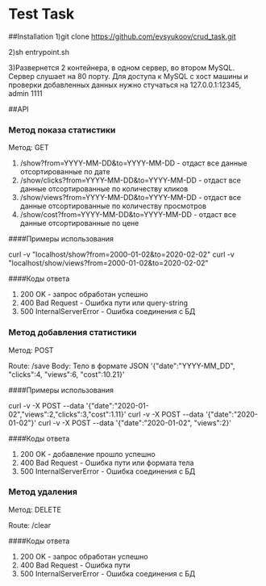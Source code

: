 #  Test Task

##Installation
1)git clone https://github.com/evsyukoov/crud_task.git

2)sh entrypoint.sh

3)Развернется 2 контейнера, в одном сервер, во втором MySQL. Сервер слушает на 80 порту.
Для доступа к MySQL c хост машины и проверки добавленных данных нужно стучаться на 127.0.0.1:12345, admin 1111

##API

### Метод показа статистики

Метод: GET
1) /show?from=YYYY-MM-DD&to=YYYY-MM-DD - отдаст все данные отсортированные по дате
2) /show/clicks?from=YYYY-MM-DD&to=YYYY-MM-DD - отдаст все данные отсортированные по количеству кликов
3) /show/views?from=YYYY-MM-DD&to=YYYY-MM-DD - отдаст все данные отсортированные по количеству просмотров
4) /show/cost?from=YYYY-MM-DD&to=YYYY-MM-DD - отдаст все данные отсортированные по цене

####Примеры использования

curl -v  "localhost/show?from=2000-01-02&to=2020-02-02"
curl -v  "localhost/show/views?from=2000-01-02&to=2020-02-02"

####Коды ответа

1) 200 OK - запрос обработан успешно
2) 400 Bad Request - Ошибка пути или query-string
3) 500  InternalServerError - Ошибка соединения с БД

### Метод добавления статистики

Метод: POST

Route: /save
Body:  Тело в формате JSON '{"date":"YYYY-MM_DD", "clicks":4, "views":6, "cost":10.21}'

####Примеры использования

curl -v -X POST --data '{"date":"2020-01-02","views":2,"clicks":3,"cost":1.11}'
curl -v -X POST --data '{"date":"2020-01-02"}'
curl -v -X POST --data '{"date":"2020-01-02", "views":2}'

####Коды ответа

1) 200 OK - добавление прошло успешно
2) 400 Bad Request - Ошибка пути или формата тела
3) 500  InternalServerError - Ошибка соединения с БД
   

### Метод удаления

Метод: DELETE

Route: /clear

####Коды ответа

1) 200 OK - запрос обработан успешно
2) 400 Bad Request - Ошибка пути
3) 500  InternalServerError - Ошибка соединения с БД